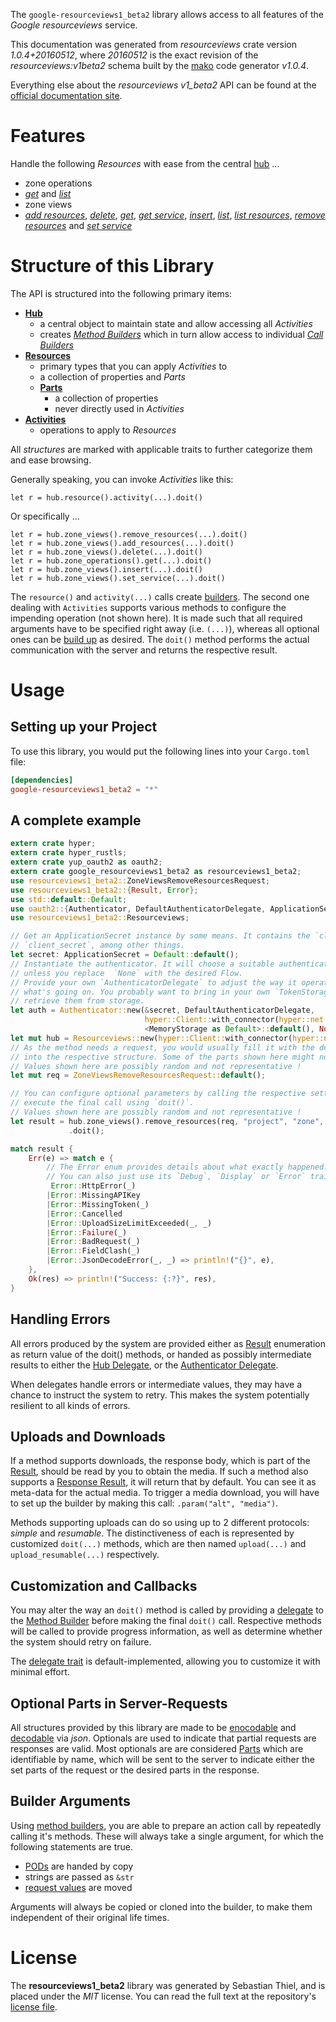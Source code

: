 <!---
DO NOT EDIT !
This file was generated automatically from 'src/mako/api/README.md.mako'
DO NOT EDIT !
-->
The `google-resourceviews1_beta2` library allows access to all features of the *Google resourceviews* service.

This documentation was generated from *resourceviews* crate version *1.0.4+20160512*, where *20160512* is the exact revision of the *resourceviews:v1beta2* schema built by the [mako](http://www.makotemplates.org/) code generator *v1.0.4*.

Everything else about the *resourceviews* *v1_beta2* API can be found at the
[official documentation site](https://developers.google.com/compute/).
# Features

Handle the following *Resources* with ease from the central [hub](https://docs.rs/google-resourceviews1_beta2/1.0.4+20160512/google_resourceviews1_beta2/struct.Resourceviews.html) ... 

* zone operations
 * [*get*](https://docs.rs/google-resourceviews1_beta2/1.0.4+20160512/google_resourceviews1_beta2/struct.ZoneOperationGetCall.html) and [*list*](https://docs.rs/google-resourceviews1_beta2/1.0.4+20160512/google_resourceviews1_beta2/struct.ZoneOperationListCall.html)
* zone views
 * [*add resources*](https://docs.rs/google-resourceviews1_beta2/1.0.4+20160512/google_resourceviews1_beta2/struct.ZoneViewAddResourceCall.html), [*delete*](https://docs.rs/google-resourceviews1_beta2/1.0.4+20160512/google_resourceviews1_beta2/struct.ZoneViewDeleteCall.html), [*get*](https://docs.rs/google-resourceviews1_beta2/1.0.4+20160512/google_resourceviews1_beta2/struct.ZoneViewGetCall.html), [*get service*](https://docs.rs/google-resourceviews1_beta2/1.0.4+20160512/google_resourceviews1_beta2/struct.ZoneViewGetServiceCall.html), [*insert*](https://docs.rs/google-resourceviews1_beta2/1.0.4+20160512/google_resourceviews1_beta2/struct.ZoneViewInsertCall.html), [*list*](https://docs.rs/google-resourceviews1_beta2/1.0.4+20160512/google_resourceviews1_beta2/struct.ZoneViewListCall.html), [*list resources*](https://docs.rs/google-resourceviews1_beta2/1.0.4+20160512/google_resourceviews1_beta2/struct.ZoneViewListResourceCall.html), [*remove resources*](https://docs.rs/google-resourceviews1_beta2/1.0.4+20160512/google_resourceviews1_beta2/struct.ZoneViewRemoveResourceCall.html) and [*set service*](https://docs.rs/google-resourceviews1_beta2/1.0.4+20160512/google_resourceviews1_beta2/struct.ZoneViewSetServiceCall.html)




# Structure of this Library

The API is structured into the following primary items:

* **[Hub](https://docs.rs/google-resourceviews1_beta2/1.0.4+20160512/google_resourceviews1_beta2/struct.Resourceviews.html)**
    * a central object to maintain state and allow accessing all *Activities*
    * creates [*Method Builders*](https://docs.rs/google-resourceviews1_beta2/1.0.4+20160512/google_resourceviews1_beta2/trait.MethodsBuilder.html) which in turn
      allow access to individual [*Call Builders*](https://docs.rs/google-resourceviews1_beta2/1.0.4+20160512/google_resourceviews1_beta2/trait.CallBuilder.html)
* **[Resources](https://docs.rs/google-resourceviews1_beta2/1.0.4+20160512/google_resourceviews1_beta2/trait.Resource.html)**
    * primary types that you can apply *Activities* to
    * a collection of properties and *Parts*
    * **[Parts](https://docs.rs/google-resourceviews1_beta2/1.0.4+20160512/google_resourceviews1_beta2/trait.Part.html)**
        * a collection of properties
        * never directly used in *Activities*
* **[Activities](https://docs.rs/google-resourceviews1_beta2/1.0.4+20160512/google_resourceviews1_beta2/trait.CallBuilder.html)**
    * operations to apply to *Resources*

All *structures* are marked with applicable traits to further categorize them and ease browsing.

Generally speaking, you can invoke *Activities* like this:

```Rust,ignore
let r = hub.resource().activity(...).doit()
```

Or specifically ...

```ignore
let r = hub.zone_views().remove_resources(...).doit()
let r = hub.zone_views().add_resources(...).doit()
let r = hub.zone_views().delete(...).doit()
let r = hub.zone_operations().get(...).doit()
let r = hub.zone_views().insert(...).doit()
let r = hub.zone_views().set_service(...).doit()
```

The `resource()` and `activity(...)` calls create [builders][builder-pattern]. The second one dealing with `Activities` 
supports various methods to configure the impending operation (not shown here). It is made such that all required arguments have to be 
specified right away (i.e. `(...)`), whereas all optional ones can be [build up][builder-pattern] as desired.
The `doit()` method performs the actual communication with the server and returns the respective result.

# Usage

## Setting up your Project

To use this library, you would put the following lines into your `Cargo.toml` file:

```toml
[dependencies]
google-resourceviews1_beta2 = "*"
```

## A complete example

```Rust
extern crate hyper;
extern crate hyper_rustls;
extern crate yup_oauth2 as oauth2;
extern crate google_resourceviews1_beta2 as resourceviews1_beta2;
use resourceviews1_beta2::ZoneViewsRemoveResourcesRequest;
use resourceviews1_beta2::{Result, Error};
use std::default::Default;
use oauth2::{Authenticator, DefaultAuthenticatorDelegate, ApplicationSecret, MemoryStorage};
use resourceviews1_beta2::Resourceviews;

// Get an ApplicationSecret instance by some means. It contains the `client_id` and 
// `client_secret`, among other things.
let secret: ApplicationSecret = Default::default();
// Instantiate the authenticator. It will choose a suitable authentication flow for you, 
// unless you replace  `None` with the desired Flow.
// Provide your own `AuthenticatorDelegate` to adjust the way it operates and get feedback about 
// what's going on. You probably want to bring in your own `TokenStorage` to persist tokens and
// retrieve them from storage.
let auth = Authenticator::new(&secret, DefaultAuthenticatorDelegate,
                              hyper::Client::with_connector(hyper::net::HttpsConnector::new(hyper_rustls::TlsClient::new())),
                              <MemoryStorage as Default>::default(), None);
let mut hub = Resourceviews::new(hyper::Client::with_connector(hyper::net::HttpsConnector::new(hyper_rustls::TlsClient::new())), auth);
// As the method needs a request, you would usually fill it with the desired information
// into the respective structure. Some of the parts shown here might not be applicable !
// Values shown here are possibly random and not representative !
let mut req = ZoneViewsRemoveResourcesRequest::default();

// You can configure optional parameters by calling the respective setters at will, and
// execute the final call using `doit()`.
// Values shown here are possibly random and not representative !
let result = hub.zone_views().remove_resources(req, "project", "zone", "resourceView")
             .doit();

match result {
    Err(e) => match e {
        // The Error enum provides details about what exactly happened.
        // You can also just use its `Debug`, `Display` or `Error` traits
         Error::HttpError(_)
        |Error::MissingAPIKey
        |Error::MissingToken(_)
        |Error::Cancelled
        |Error::UploadSizeLimitExceeded(_, _)
        |Error::Failure(_)
        |Error::BadRequest(_)
        |Error::FieldClash(_)
        |Error::JsonDecodeError(_, _) => println!("{}", e),
    },
    Ok(res) => println!("Success: {:?}", res),
}

```
## Handling Errors

All errors produced by the system are provided either as [Result](https://docs.rs/google-resourceviews1_beta2/1.0.4+20160512/google_resourceviews1_beta2/enum.Result.html) enumeration as return value of 
the doit() methods, or handed as possibly intermediate results to either the 
[Hub Delegate](https://docs.rs/google-resourceviews1_beta2/1.0.4+20160512/google_resourceviews1_beta2/trait.Delegate.html), or the [Authenticator Delegate](https://docs.rs/yup-oauth2/*/yup_oauth2/trait.AuthenticatorDelegate.html).

When delegates handle errors or intermediate values, they may have a chance to instruct the system to retry. This 
makes the system potentially resilient to all kinds of errors.

## Uploads and Downloads
If a method supports downloads, the response body, which is part of the [Result](https://docs.rs/google-resourceviews1_beta2/1.0.4+20160512/google_resourceviews1_beta2/enum.Result.html), should be
read by you to obtain the media.
If such a method also supports a [Response Result](https://docs.rs/google-resourceviews1_beta2/1.0.4+20160512/google_resourceviews1_beta2/trait.ResponseResult.html), it will return that by default.
You can see it as meta-data for the actual media. To trigger a media download, you will have to set up the builder by making
this call: `.param("alt", "media")`.

Methods supporting uploads can do so using up to 2 different protocols: 
*simple* and *resumable*. The distinctiveness of each is represented by customized 
`doit(...)` methods, which are then named `upload(...)` and `upload_resumable(...)` respectively.

## Customization and Callbacks

You may alter the way an `doit()` method is called by providing a [delegate](https://docs.rs/google-resourceviews1_beta2/1.0.4+20160512/google_resourceviews1_beta2/trait.Delegate.html) to the 
[Method Builder](https://docs.rs/google-resourceviews1_beta2/1.0.4+20160512/google_resourceviews1_beta2/trait.CallBuilder.html) before making the final `doit()` call. 
Respective methods will be called to provide progress information, as well as determine whether the system should 
retry on failure.

The [delegate trait](https://docs.rs/google-resourceviews1_beta2/1.0.4+20160512/google_resourceviews1_beta2/trait.Delegate.html) is default-implemented, allowing you to customize it with minimal effort.

## Optional Parts in Server-Requests

All structures provided by this library are made to be [enocodable](https://docs.rs/google-resourceviews1_beta2/1.0.4+20160512/google_resourceviews1_beta2/trait.RequestValue.html) and 
[decodable](https://docs.rs/google-resourceviews1_beta2/1.0.4+20160512/google_resourceviews1_beta2/trait.ResponseResult.html) via *json*. Optionals are used to indicate that partial requests are responses 
are valid.
Most optionals are are considered [Parts](https://docs.rs/google-resourceviews1_beta2/1.0.4+20160512/google_resourceviews1_beta2/trait.Part.html) which are identifiable by name, which will be sent to 
the server to indicate either the set parts of the request or the desired parts in the response.

## Builder Arguments

Using [method builders](https://docs.rs/google-resourceviews1_beta2/1.0.4+20160512/google_resourceviews1_beta2/trait.CallBuilder.html), you are able to prepare an action call by repeatedly calling it's methods.
These will always take a single argument, for which the following statements are true.

* [PODs][wiki-pod] are handed by copy
* strings are passed as `&str`
* [request values](https://docs.rs/google-resourceviews1_beta2/1.0.4+20160512/google_resourceviews1_beta2/trait.RequestValue.html) are moved

Arguments will always be copied or cloned into the builder, to make them independent of their original life times.

[wiki-pod]: http://en.wikipedia.org/wiki/Plain_old_data_structure
[builder-pattern]: http://en.wikipedia.org/wiki/Builder_pattern
[google-go-api]: https://github.com/google/google-api-go-client

# License
The **resourceviews1_beta2** library was generated by Sebastian Thiel, and is placed 
under the *MIT* license.
You can read the full text at the repository's [license file][repo-license].

[repo-license]: https://github.com/Byron/google-apis-rsblob/master/LICENSE.md
